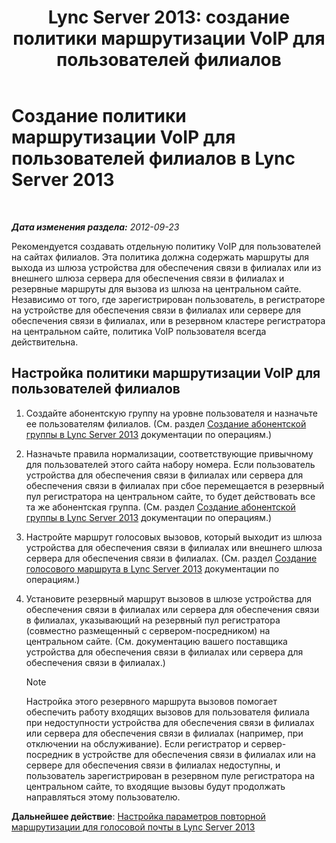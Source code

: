 ﻿---
title: 'Lync Server 2013: создание политики маршрутизации VoIP для пользователей филиалов'
TOCTitle: Создание политики маршрутизации VoIP для пользователей филиалов
ms:assetid: 10deca9f-f870-4a42-b25d-e4fc53108658
ms:mtpsurl: https://technet.microsoft.com/ru-ru/library/Gg398196(v=OCS.15)
ms:contentKeyID: 49308974
ms.date: 05/19/2016
mtps_version: v=OCS.15
ms.translationtype: HT
---

# Создание политики маршрутизации VoIP для пользователей филиалов в Lync Server 2013

 

_**Дата изменения раздела:** 2012-09-23_

Рекомендуется создавать отдельную политику VoIP для пользователей на сайтах филиалов. Эта политика должна содержать маршруты для выхода из шлюза устройства для обеспечения связи в филиалах или из внешнего шлюза сервера для обеспечения связи в филиалах и резервные маршруты для вызова из шлюза на центральном сайте. Независимо от того, где зарегистрирован пользователь, в регистраторе на устройстве для обеспечения связи в филиалах или сервере для обеспечения связи в филиалах, или в резервном кластере регистратора на центральном сайте, политика VoIP пользователя всегда действительна.

## Настройка политики маршрутизации VoIP для пользователей филиалов

1.  Создайте абонентскую группу на уровне пользователя и назначьте ее пользователям филиалов. (См. раздел [Создание абонентской группы в Lync Server 2013](lync-server-2013-create-a-dial-plan.md) документации по операциям.)

2.  Назначьте правила нормализации, соответствующие привычному для пользователей этого сайта набору номера. Если пользователь устройства для обеспечения связи в филиалах или сервера для обеспечения связи в филиалах при сбое перемещается в резервный пул регистратора на центральном сайте, то будет действовать все та же абонентская группа. (См. раздел [Создание абонентской группы в Lync Server 2013](lync-server-2013-create-a-dial-plan.md) документации по операциям.)

3.  Настройте маршрут голосовых вызовов, который выходит из шлюза устройства для обеспечения связи в филиалах или внешнего шлюза сервера для обеспечения связи в филиалах. (См. раздел [Создание голосового маршрута в Lync Server 2013](lync-server-2013-create-a-voice-route.md) документации по операциям.)

4.  Установите резервный маршрут вызовов в шлюзе устройства для обеспечения связи в филиалах или сервера для обеспечения связи в филиалах, указывающий на резервный пул регистратора (совместно размещенный с сервером-посредником) на центральном сайте. (См. документацию вашего поставщика устройства для обеспечения связи в филиалах или сервера для обеспечения связи в филиалах.)
    
    > [!note]  
    > Настройка этого резервного маршрута вызовов помогает обеспечить работу входящих вызовов для пользователя филиала при недоступности устройства для обеспечения связи в филиалах или сервера для обеспечения связи в филиалах (например, при отключении на обслуживание). Если регистратор и сервер-посредник в устройстве для обеспечения связи в филиалах или на сервере для обеспечения связи в филиалах недоступны, и пользователь зарегистрирован в резервном пуле регистратора на центральном сайте, то входящие вызовы будут продолжать направляться этому пользователю.

**Дальнейшее действие**: [Настройка параметров повторной маршрутизации для голосовой почты в Lync Server 2013](lync-server-2013-configure-voice-mail-rerouting-settings.md)

